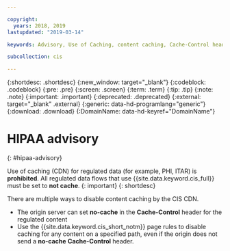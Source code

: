 ```yaml
---

copyright:
  years: 2018, 2019
lastupdated: "2019-03-14"

keywords: Advisory, Use of Caching, content caching, Cache-Control header

subcollection: cis

---
```


{:shortdesc: .shortdesc}
{:new_window: target="_blank"}
{:codeblock: .codeblock}
{:pre: .pre}
{:screen: .screen}
{:term: .term}
{:tip: .tip}
{:note: .note}
{:important: .important}
{:deprecated: .deprecated}
{:external: target="_blank" .external}
{:generic: data-hd-programlang="generic"}
{:download: .download}
{:DomainName: data-hd-keyref="DomainName"}

# HIPAA advisory
{: #hipaa-advisory}

Use of caching (CDN) for regulated data (for example, PHI, ITAR) is **prohibited**. All regulated data flows that use {{site.data.keyword.cis_full}} must be set to **not cache**.
{: important}
{: shortdesc}

There are multiple ways to disable content caching by the CIS CDN.
- The origin server can set **no-cache** in the **Cache-Control** header for the regulated content
- Use the {{site.data.keyword.cis_short_notm}} page rules to disable caching for any content on a specified path, even if the origin does not send a **no-cache** **Cache-Control** header.
